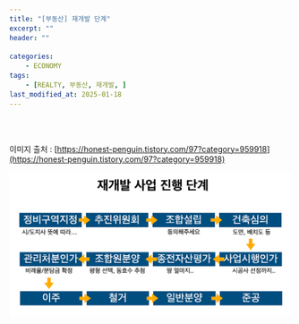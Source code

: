```yaml
---
title: "[부동산] 재개발 단계"
excerpt: ""
header: ""

categories:
    - ECONOMY
tags:
    - [REALTY, 부동산, 재개발, ]
last_modified_at: 2025-01-18
---
```

<br><br>

이미지 출처 : [https://honest-penguin.tistory.com/97?category=959918](https://honest-penguin.tistory.com/97?category=959918)


![0](/upload/2025-01-18-재개발_단계.md/0.png)

